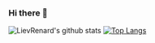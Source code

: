 ### Hi there 👋

![LievRenard's github stats](https://github-readme-stats.vercel.app/api?username=LievRenard&show_icons=true)
[![Top Langs](https://github-readme-stats.vercel.app/api/top-langs/?username=LievRenard&layout=compact)](https://github.com/anuraghazra/github-readme-stats)

<!--
**LievRenard/LievRenard** is a ✨ _special_ ✨ repository because its `README.md` (this file) appears on your GitHub profile.

Here are some ideas to get you started:

- 🔭 I’m currently working on ...
- 🌱 I’m currently learning ...
- 👯 I’m looking to collaborate on ...
- 🤔 I’m looking for help with ...
- 💬 Ask me about ...
- 📫 How to reach me: ...
- 😄 Pronouns: ...
- ⚡ Fun fact: ...
-->
